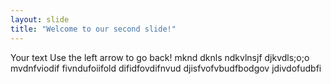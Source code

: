 ```yaml
---
layout: slide
title: "Welcome to our second slide!"
---
```

Your text
Use the left arrow to go back!
mknd
dknls
ndkvlnsjf
djkvdls;o;o
mvdnfviodif
fivndufoiifold
difidfovdifnvud
djisfvofvbudfbodgov
jdivdofudbfi
